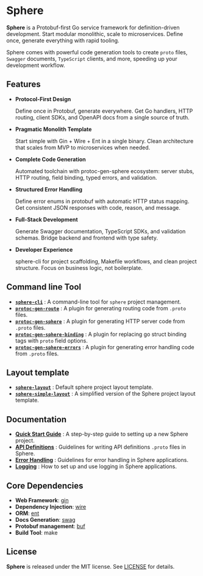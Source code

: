 # Sphere

**Sphere** is a Protobuf-first Go service framework for definition-driven development. Start modular monolithic, scale to microservices. Define once, generate everything with rapid tooling.

Sphere comes with powerful code generation tools to create `proto` files, `Swagger` documents, `TypeScript` clients, and
more, speeding up your development workflow.

## Features

- **Protocol-First Design**

  Define once in Protobuf, generate everywhere. Get Go handlers, HTTP routing, client SDKs,
  and OpenAPI docs from a single source of truth.

- **Pragmatic Monolith Template**

  Start simple with Gin + Wire + Ent in a single binary. Clean architecture that scales
  from MVP to microservices when needed.
  
- **Complete Code Generation**

  Automated toolchain with protoc-gen-sphere ecosystem: server stubs, HTTP routing, field
  binding, typed errors, and validation.

- **Structured Error Handling**

  Define error enums in protobuf with automatic HTTP status mapping. Get consistent JSON
  responses with code, reason, and message.

- **Full-Stack Development**

  Generate Swagger documentation, TypeScript SDKs, and validation schemas. Bridge backend
  and frontend with type safety.

- **Developer Experience**
  
  sphere-cli for project scaffolding, Makefile workflows, and clean project structure. Focus
  on business logic, not boilerplate.

## Command line Tool

- [**`sphere-cli`**](https://github.com/go-sphere/sphere-cli) : A command-line tool for `sphere` project management.
- [**`protoc-gen-route`**](https://github.com/go-sphere/protoc-gen-route) : A plugin for generating routing code from `.proto` files.
- [**`protoc-gen-sphere`**](https://github.com/go-sphere/protoc-gen-sphere) : A plugin for generating HTTP server code from `.proto` files.
- [**`protoc-gen-sphere-binding`**](https://github.com/go-sphere/protoc-gen-sphere-binding) : A plugin for replacing go struct binding tags
  with `proto` field options.
- [**`protoc-gen-sphere-errors`**](https://github.com/go-sphere/protoc-gen-sphere-errors) : A plugin for generating error handling code
  from `.proto` files.

## Layout template

- [**`sphere-layout`**](https://github.com/go-sphere/sphere-layout) : Default sphere project layout template.
- [**`sphere-simple-layout`**](https://github.com/go-sphere/sphere-simple-layout) : A simplified version of the Sphere
  project layout template.

## Documentation

- [**Quick Start Guide**](https://go-sphere.github.io/docs/getting-started) : A step-by-step guide to setting up a new Sphere project.
- [**API Definitions**](https://go-sphere.github.io/docs/guides/api-definitions) : Guidelines for writing API definitions `.proto` files in Sphere.
- [**Error Handling**](https://go-sphere.github.io/docs/guides/error-handling) : Guidelines for error handling in Sphere applications.
- [**Logging**](https://go-sphere.github.io/docs/guides/logging) : How to set up and use logging in Sphere applications.

## Core Dependencies

- **Web Framework**: [gin](https://github.com/gin-gonic/gin)
- **Dependency Injection**: [wire](https://github.com/google/wire)
- **ORM**: [ent](https://github.com/ent/ent)
- **Docs Generation**: [swag](https://github.com/swaggo/swag)
- **Protobuf management**: [buf](https://github.com/bufbuild/buf)
- **Build Tool**: make

## License

**Sphere** is released under the MIT license. See [LICENSE](LICENSE) for details.